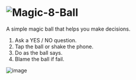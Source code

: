 # ![Magic-8-Ball](https://user-images.githubusercontent.com/82326952/136324233-2471cefc-2da2-4831-bb61-86722a78c196.png)

A simple magic ball that helps you make decisions. 
1. Ask a  YES / NO question.
2. Tap the ball or shake the phone. 
3. Do as the ball says.
4. Blame the ball if fail.

![image](https://github.com/yulia-vlkv/Magic-8-Ball/assets/82326952/76f329e9-5753-4a52-aaee-52be271f0c6f)
